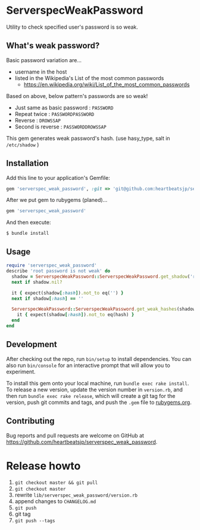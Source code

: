 # ServerspecWeakPassword

Utility to check specified user's password is so weak.

## What's weak password?
 
Basic password variation are...

- username in the host
- listed in the Wikipedia's List of the most common passwords
    - https://en.wikipedia.org/wiki/List_of_the_most_common_passwords

Based on above, below pattern's passwords are so weak!

- Just same as basic password : `PASSWORD`
- Repeat twice : `PASSWORDPASSWORD`
- Reverse : `DROWSSAP`
- Second is reverse : `PASSWORDDROWSSAP`

This gem generates weak password's hash.
(use hasy_type, salt in `/etc/shadow` )

## Installation

Add this line to your application's Gemfile:

```ruby
gem 'serverspec_weak_password', :git => 'git@github.com:heartbeatsjp/serverspec_weak_password.git'
```

After we put gem to rubygems (planed)...

```ruby
gem 'serverspec_weak_password'
```

And then execute:

    $ bundle install

## Usage

```ruby
require 'serverspec_weak_password'
describe 'root password is not weak' do
  shadow = ServerspecWeakPassword::ServerspecWeakPassword.get_shadow('root')
  next if shadow.nil?

  it { expect(shadow[:hash]).not_to eq('') }
  next if shadow[:hash] == ''

  ServerspecWeakPassword::ServerspecWeakPassword.get_weak_hashes(shadow[:hash_type], shadow[:salt]).each do |hash|
    it { expect(shadow[:hash]).not_to eq(hash) }
  end
end
```

## Development

After checking out the repo, run `bin/setup` to install dependencies. You can also run `bin/console` for an interactive prompt that will allow you to experiment.

To install this gem onto your local machine, run `bundle exec rake install`. To release a new version, update the version number in `version.rb`, and then run `bundle exec rake release`, which will create a git tag for the version, push git commits and tags, and push the `.gem` file to [rubygems.org](https://rubygems.org).

## Contributing

Bug reports and pull requests are welcome on GitHub at https://github.com/heartbeatsjp/serverspec_weak_password.

# Release howto

1. `git checkout master && git pull`
2. `git checkout master`
3. rewrite `lib/serverspec_weak_password/version.rb`
4. append changes to `CHANGELOG.md`
5. `git push`
6. git tag
7. `git push --tags`

